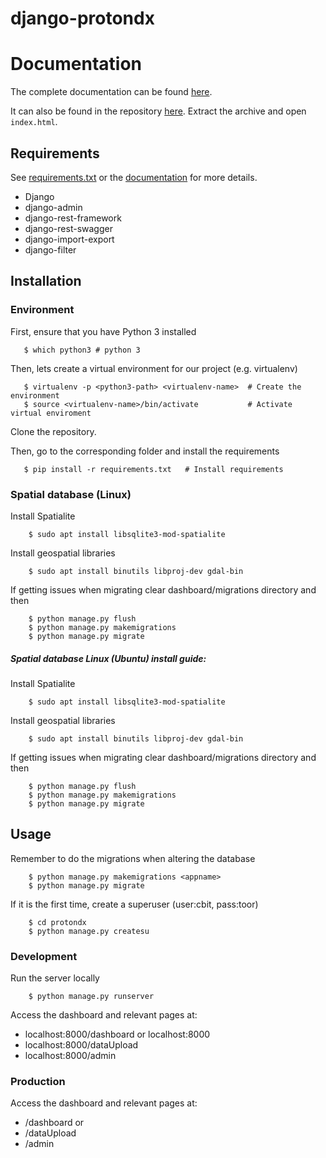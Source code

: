 # django-protondx

# Documentation

The complete documentation can be found [here](https://protondx-documentation.herokuapp.com/).

It can also be found in the repository [here](documentation.zip). Extract the archive and open `index.html`.

## Requirements

See [requirements.txt](requirements.txt) or the
 [documentation](https://protondx-documentation.herokuapp.com/_build/html/modules/install/requirements.html) for more
 details.

+ Django
+ django-admin
+ django-rest-framework
+ django-rest-swagger
+ django-import-export
+ django-filter

## Installation


### Environment


First, ensure that you have Python 3 installed

```
   $ which python3 # python 3
```

Then, lets create a virtual environment for our project (e.g. virtualenv)

```
   $ virtualenv -p <python3-path> <virtualenv-name>  # Create the environment
   $ source <virtualenv-name>/bin/activate           # Activate virtual enviroment
```

Clone the repository.


Then, go to the corresponding folder and install the requirements

```
   $ pip install -r requirements.txt   # Install requirements
```


### Spatial database (Linux)


Install Spatialite

```
    $ sudo apt install libsqlite3-mod-spatialite
```

Install geospatial libraries
```
    $ sudo apt install binutils libproj-dev gdal-bin
```
If getting issues when migrating clear dashboard/migrations directory and then

```
    $ python manage.py flush
    $ python manage.py makemigrations
    $ python manage.py migrate
```
    
  

##### Spatial database Linux (Ubuntu) install guide:
Install Spatialite
```
    $ sudo apt install libsqlite3-mod-spatialite 
```
Install geospatial libraries
```
    $ sudo apt install binutils libproj-dev gdal-bin
```
If getting issues when migrating clear dashboard/migrations directory and then
```
    $ python manage.py flush
    $ python manage.py makemigrations
    $ python manage.py migrate
```

## Usage

Remember to do the migrations when altering the database

```
    $ python manage.py makemigrations <appname>
    $ python manage.py migrate
```

If it is the first time, create a superuser (user:cbit, pass:toor)

```
    $ cd protondx
    $ python manage.py createsu
```

### Development


Run the server locally

```
    $ python manage.py runserver
```
Access the dashboard and relevant pages at:

* localhost:8000/dashboard  or  localhost:8000
* localhost:8000/dataUpload
* localhost:8000/admin

### Production

Access the dashboard and relevant pages at:

* <hostname>/dashboard  or  <hostname>
* <hostname>/dataUpload
* <hostname>/admin
